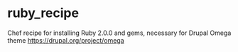 ruby_recipe
===========

Chef recipe for installing Ruby 2.0.0
and gems, necessary for Drupal Omega theme https://drupal.org/project/omega